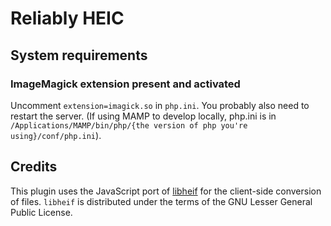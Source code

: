 # Reliably HEIC

## System requirements

### ImageMagick extension present and activated

Uncomment `extension=imagick.so` in `php.ini`. You probably also need to restart the server.
(If using MAMP to develop locally, php.ini is in `/Applications/MAMP/bin/php/{the version of php you're using}/conf/php.ini`).

## Credits

This plugin uses the JavaScript port of [libheif](https://github.com/strukturag/libheif/tree/master) for the client-side conversion of files. `libheif` is distributed under the terms of the GNU Lesser General Public License.
